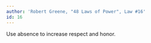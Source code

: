 ```yaml
---
author: 'Robert Greene, "48 Laws of Power", Law #16'
id: 16
---
```


Use absence to increase respect and honor.